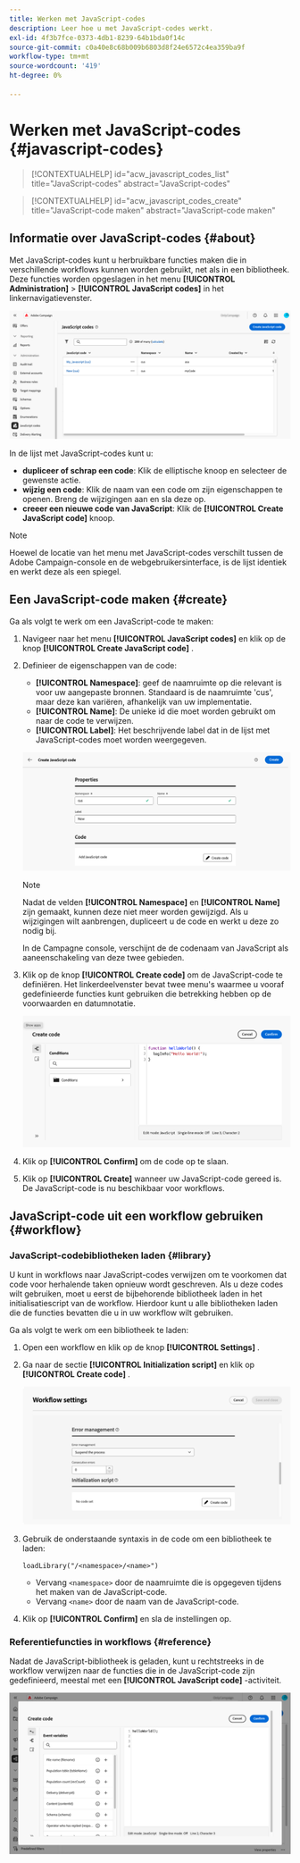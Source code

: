 ```yaml
---
title: Werken met JavaScript-codes
description: Leer hoe u met JavaScript-codes werkt.
exl-id: 4f3b7fce-0373-4db1-8239-64b1bda0f14c
source-git-commit: c0a40e8c68b009b6803d8f24e6572c4ea359ba9f
workflow-type: tm+mt
source-wordcount: '419'
ht-degree: 0%

---
```


# Werken met JavaScript-codes {#javascript-codes}

>[!CONTEXTUALHELP]
>id="acw_javascript_codes_list"
>title="JavaScript-codes"
>abstract="JavaScript-codes"

>[!CONTEXTUALHELP]
>id="acw_javascript_codes_create"
>title="JavaScript-code maken"
>abstract="JavaScript-code maken"

## Informatie over JavaScript-codes {#about}

Met JavaScript-codes kunt u herbruikbare functies maken die in verschillende workflows kunnen worden gebruikt, net als in een bibliotheek. Deze functies worden opgeslagen in het menu **[!UICONTROL Administration]** > **[!UICONTROL JavaScript codes]** in het linkernavigatievenster.

![](assets/javascript-list.png)

In de lijst met JavaScript-codes kunt u:

* **dupliceer of schrap een code**: Klik de elliptische knoop en selecteer de gewenste actie.
* **wijzig een code**: Klik de naam van een code om zijn eigenschappen te openen. Breng de wijzigingen aan en sla deze op.
* **creeer een nieuwe code van JavaScript**: Klik de **[!UICONTROL Create JavaScript code]** knoop.

>[!NOTE]
>
>Hoewel de locatie van het menu met JavaScript-codes verschilt tussen de Adobe Campaign-console en de webgebruikersinterface, is de lijst identiek en werkt deze als een spiegel.

## Een JavaScript-code maken {#create}

Ga als volgt te werk om een JavaScript-code te maken:

1. Navigeer naar het menu **[!UICONTROL JavaScript codes]** en klik op de knop **[!UICONTROL Create JavaScript code]** .

1. Definieer de eigenschappen van de code:

   * **[!UICONTROL Namespace]**: geef de naamruimte op die relevant is voor uw aangepaste bronnen. Standaard is de naamruimte &#39;cus&#39;, maar deze kan variëren, afhankelijk van uw implementatie.
   * **[!UICONTROL Name]**: De unieke id die moet worden gebruikt om naar de code te verwijzen.
   * **[!UICONTROL Label]**: Het beschrijvende label dat in de lijst met JavaScript-codes moet worden weergegeven.

   ![](assets/javascript-create.png)

   >[!NOTE]
   >
   >Nadat de velden **[!UICONTROL Namespace]** en **[!UICONTROL Name]** zijn gemaakt, kunnen deze niet meer worden gewijzigd. Als u wijzigingen wilt aanbrengen, dupliceert u de code en werkt u deze zo nodig bij.
   >
   >In de Campagne console, verschijnt de de codenaam van JavaScript als aaneenschakeling van deze twee gebieden.

1. Klik op de knop **[!UICONTROL Create code]** om de JavaScript-code te definiëren. Het linkerdeelvenster bevat twee menu&#39;s waarmee u vooraf gedefinieerde functies kunt gebruiken die betrekking hebben op de voorwaarden en datumnotatie.

   ![](assets/javascript-code.png)

1. Klik op **[!UICONTROL Confirm]** om de code op te slaan.

1. Klik op **[!UICONTROL Create]** wanneer uw JavaScript-code gereed is.  De JavaScript-code is nu beschikbaar voor workflows.

## JavaScript-code uit een workflow gebruiken {#workflow}

### JavaScript-codebibliotheken laden {#library}

U kunt in workflows naar JavaScript-codes verwijzen om te voorkomen dat code voor herhalende taken opnieuw wordt geschreven. Als u deze codes wilt gebruiken, moet u eerst de bijbehorende bibliotheek laden in het initialisatiescript van de workflow. Hierdoor kunt u alle bibliotheken laden die de functies bevatten die u in uw workflow wilt gebruiken.

Ga als volgt te werk om een bibliotheek te laden:

1. Open een workflow en klik op de knop **[!UICONTROL Settings]** .
1. Ga naar de sectie **[!UICONTROL Initialization script]** en klik op **[!UICONTROL Create code]** .

   ![](assets/javascript-initialization.png)

1. Gebruik de onderstaande syntaxis in de code om een bibliotheek te laden:

   ```
   loadLibrary("/<namespace>/<name>")
   ```

   * Vervang `<namespace>` door de naamruimte die is opgegeven tijdens het maken van de JavaScript-code.
   * Vervang `<name>` door de naam van de JavaScript-code.

1. Klik op **[!UICONTROL Confirm]** en sla de instellingen op.

### Referentiefuncties in workflows {#reference}

Nadat de JavaScript-bibliotheek is geladen, kunt u rechtstreeks in de workflow verwijzen naar de functies die in de JavaScript-code zijn gedefinieerd, meestal met een **[!UICONTROL JavaScript code]** -activiteit.

![](assets/javascript-function.png)
